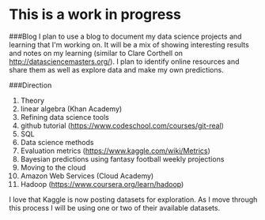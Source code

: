 # This is a work in progress

###Blog
I plan to use a blog to document my data science projects and learning that I'm working on.  It will be a mix of showing interesting results and notes on my learning (similar to Clare Corthell on http://datasciencemasters.org/).  I plan to identify online resources and share them as well as explore data and make my own predictions.

###Direction
1. Theory
  1. linear algebra (Khan Academy)
2. Refining data science tools
  1. github tutorial (https://www.codeschool.com/courses/git-real)
  2. SQL
3. Data science methods
  1. Evaluation metrics (https://www.kaggle.com/wiki/Metrics)
  2. Bayesian predictions using fantasy football weekly projections
4. Moving to the cloud
  1. Amazon Web Services (Cloud Academy)
  2. Hadoop (https://www.coursera.org/learn/hadoop)

I love that Kaggle is now posting datasets for exploration.  As I move through this process I will be using one or two of their available datasets.


